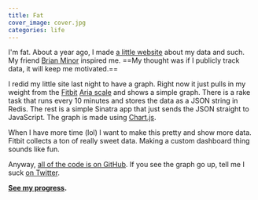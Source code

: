 ```yaml
---
title: Fat
cover_image: cover.jpg
categories: life
---
```


I'm fat. About a year ago, I made [a little website](http://fat.soff.es) about my data and such. My friend [Brian Minor](https://twitter.com/brianminor) inspired me. ==My thought was if I publicly track data, it will keep me motivated.==

I redid my little site last night to have a graph. Right now it just pulls in my weight from the [Fitbit](http://fitbit.com) [Aria scale](http://fitbit.com/aria) and shows a simple graph. There is a rake task that runs every 10 minutes and stores the data as a JSON string in Redis. The rest is a simple Sinatra app that just sends the JSON straight to JavaScript. The graph is made using [Chart.js](http://chartjs.org).

When I have more time (lol) I want to make this pretty and show more data. Fitbit collects a ton of really sweet data. Making a custom dashboard thing sounds like fun.

Anyway, [all of the code is on GitHub](https://github.com/soffes/fat). If you see the graph go up, tell me I suck [on Twitter](https://twitter.com/soffes).

**[See my progress](http://fat.soff.es).**

